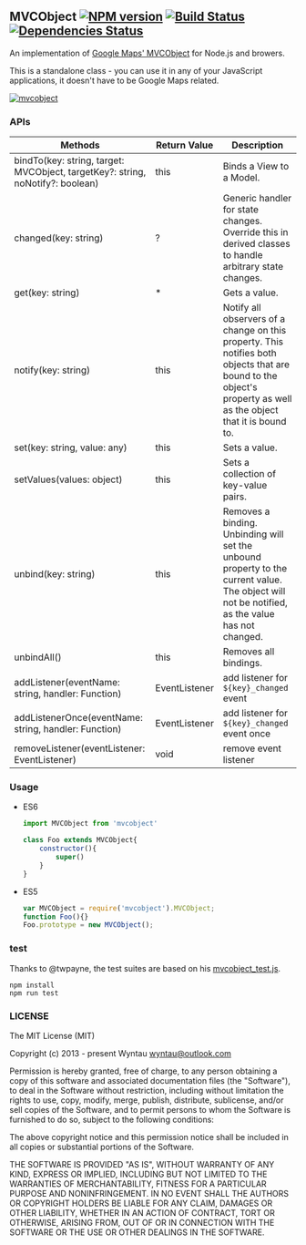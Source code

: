 ## MVCObject [![NPM version](https://badge.fury.io/js/mvcobject.png)](http://badge.fury.io/js/mvcobject) [![Build Status](https://travis-ci.org/Wyntau/MVCObject.png)](https://travis-ci.org/Wyntau/MVCObject) [![Dependencies Status](https://david-dm.org/Wyntau/MVCObject.png)](https://david-dm.org/Wyntau/MVCObject)

An implementation of [Google Maps' MVCObject](https://web.archive.org/web/20140331075724/https://developers.google.com/maps/articles/mvcfun) for Node.js and browers.

This is a standalone class - you can use it in any of your JavaScript applications, it doesn't have to be Google Maps related.

[![mvcobject](https://nodei.co/npm/mvcobject.png?compact=true)](https://nodei.co/npm/mvcobject)

### APIs

Methods | Return Value | Description
----- | ----- | -----
bindTo(key: string, target: MVCObject, targetKey?: string, noNotify?: boolean) | this | Binds a View to a Model.
changed(key: string) | ? | Generic handler for state changes. Override this in derived classes to handle arbitrary state changes.
get(key: string) | * | Gets a value.
notify(key: string) | this | Notify all observers of a change on this property. This notifies both objects that are bound to the object's property as well as the object that it is bound to.
set(key: string, value: any) | this | Sets a value.
setValues(values: object) | this | Sets a collection of key-value pairs.
unbind(key: string) | this | Removes a binding. Unbinding will set the unbound property to the current value. The object will not be notified, as the value has not changed.
unbindAll() | this | Removes all bindings.
addListener(eventName: string, handler: Function) | EventListener | add listener for `${key}_changed` event
addListenerOnce(eventName: string, handler: Function) | EventListener | add listener for `${key}_changed` event once
removeListener(eventListener: EventListener) | void | remove event listener

### Usage

- ES6

    ```js
    import MVCObject from 'mvcobject'

    class Foo extends MVCObject{
        constructor(){
            super()
        }
    }
    ```

- ES5

    ```js
    var MVCObject = require('mvcobject').MVCObject;
    function Foo(){}
    Foo.prototype = new MVCObject();
    ```

### test
Thanks to @twpayne, the test suites are based on his [mvcobject_test.js](https://github.com/twpayne/mvcobject/blob/master/src/mvc/mvcobject_test.js).

    npm install
    npm run test

### LICENSE
The MIT License (MIT)

Copyright (c) 2013 - present Wyntau wyntau@outlook.com

Permission is hereby granted, free of charge, to any person obtaining a copy
of this software and associated documentation files (the "Software"), to deal
in the Software without restriction, including without limitation the rights
to use, copy, modify, merge, publish, distribute, sublicense, and/or sell
copies of the Software, and to permit persons to whom the Software is
furnished to do so, subject to the following conditions:

The above copyright notice and this permission notice shall be included in
all copies or substantial portions of the Software.

THE SOFTWARE IS PROVIDED "AS IS", WITHOUT WARRANTY OF ANY KIND, EXPRESS OR
IMPLIED, INCLUDING BUT NOT LIMITED TO THE WARRANTIES OF MERCHANTABILITY,
FITNESS FOR A PARTICULAR PURPOSE AND NONINFRINGEMENT. IN NO EVENT SHALL THE
AUTHORS OR COPYRIGHT HOLDERS BE LIABLE FOR ANY CLAIM, DAMAGES OR OTHER
LIABILITY, WHETHER IN AN ACTION OF CONTRACT, TORT OR OTHERWISE, ARISING FROM,
OUT OF OR IN CONNECTION WITH THE SOFTWARE OR THE USE OR OTHER DEALINGS IN
THE SOFTWARE.
